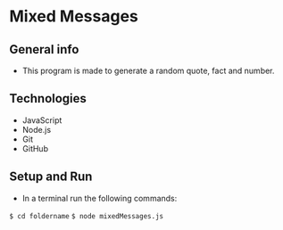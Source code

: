 # Mixed Messages

## General info

* This program is made to generate a random quote, fact and number.

## Technologies

* JavaScript
* Node.js
* Git
* GitHub

## Setup and Run

* In a terminal run the following commands:

`$ cd foldername`
`$ node mixedMessages.js`